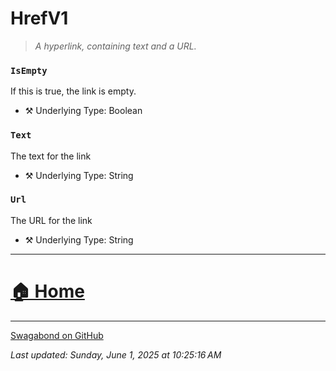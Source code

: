 # HrefV1

> *A hyperlink, containing text and a URL.* 


### `IsEmpty`

If this is true, the link is empty.



* ⚒️ Underlying Type: Boolean



### `Text`

The text for the link



* ⚒️ Underlying Type: String



### `Url`

The URL for the link



* ⚒️ Underlying Type: String



___


# [🏠 Home](./ApiV1.md)


___

[Swagabond on GitHub](https://github.com/jordanbleu/swagabond)

*Last updated: Sunday, June 1, 2025 at 10:25:16 AM*
